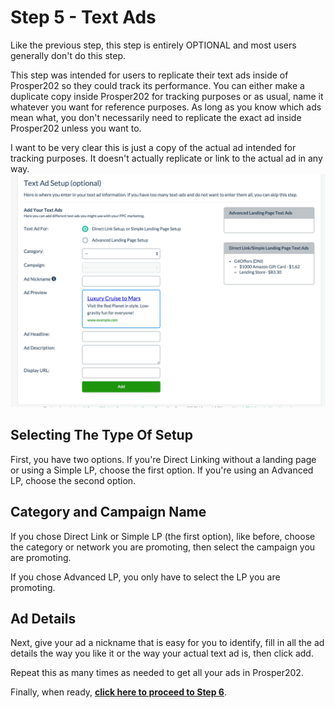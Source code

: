 # Step 5 - Text Ads

Like the previous step, this step is entirely OPTIONAL and most users generally don't do this step.

This step was intended for users to replicate their text ads inside of Prosper202 so they could track its performance. You can either make a duplicate copy inside Prosper202 for tracking purposes or as usual, name it whatever you want for reference purposes. As long as you know which ads mean what, you don't necessarily need to replicate the exact ad inside Prosper202 unless you want to.

I want to be very clear this is just a copy of the actual ad intended for tracking purposes. It doesn't actually replicate or link to the actual ad in any way.
![Screen Shot 2015-12-02 at 3.55.44 PM.png](../images/step-5-1.png)

## Selecting The Type Of Setup

First, you have two options. If you're Direct Linking without a landing page or using a Simple LP, choose the first option. If you're using an Advanced LP, choose the second option.

## Category and Campaign Name

If you chose Direct Link or Simple LP (the first option), like before, choose the category or network you are promoting, then select the campaign you are promoting.

If you chose Advanced LP, you only have to select the LP you are promoting.

## Ad Details

Next, give your ad a nickname that is easy for you to identify, fill in all the ad details the way you like it or the way your actual text ad is, then click add.

Repeat this as many times as needed to get all your ads in Prosper202.

Finally, when ready, **[click here to proceed to Step 6](07-step-6.md)**.
